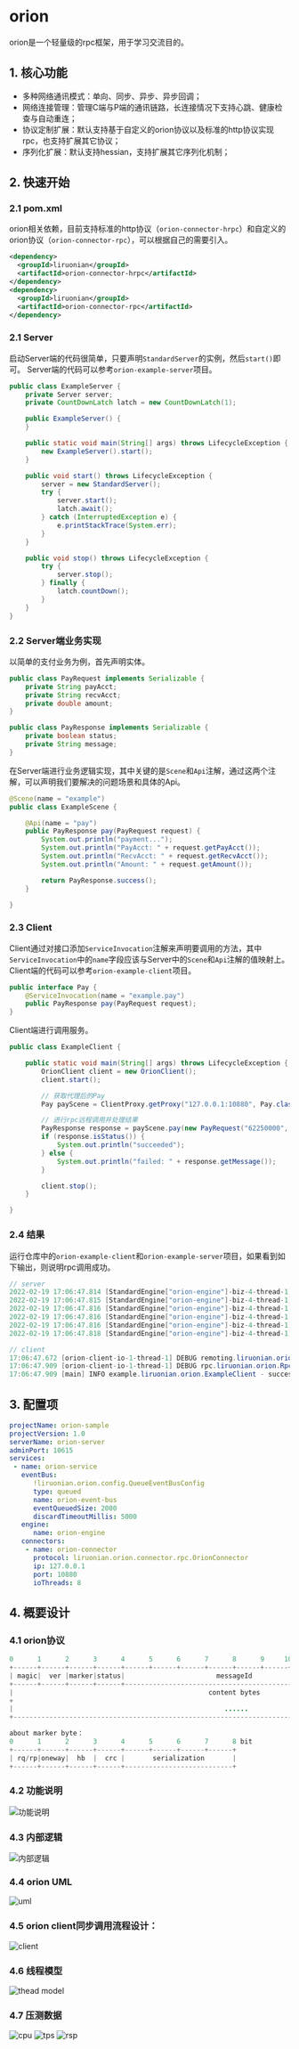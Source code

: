 # orion

orion是一个轻量级的rpc框架，用于学习交流目的。

## 1. 核心功能
* 多种网络通讯模式：单向、同步、异步、异步回调；
* 网络连接管理：管理C端与P端的通讯链路，长连接情况下支持心跳、健康检查与自动重连；
* 协议定制扩展：默认支持基于自定义的orion协议以及标准的http协议实现rpc，也支持扩展其它协议；
* 序列化扩展：默认支持hessian，支持扩展其它序列化机制；

## 2. 快速开始
### 2.1 pom.xml
orion相关依赖，目前支持标准的http协议（`orion-connector-hrpc`）和自定义的orion协议（`orion-connector-rpc`），可以根据自己的需要引入。
```xml
<dependency>
  <groupId>liruonian</groupId>
  <artifactId>orion-connector-hrpc</artifactId>
</dependency>
<dependency>
  <groupId>liruonian</groupId>
  <artifactId>orion-connector-rpc</artifactId>
</dependency>
```

### 2.1 Server
启动Server端的代码很简单，只要声明`StandardServer`的实例，然后`start()`即可。
Server端的代码可以参考`orion-example-server`项目。
```java
public class ExampleServer {
    private Server server;
    private CountDownLatch latch = new CountDownLatch(1);

    public ExampleServer() {
    }

    public static void main(String[] args) throws LifecycleException {
        new ExampleServer().start();
    }

    public void start() throws LifecycleException {
        server = new StandardServer();
        try {
            server.start();
            latch.await();
        } catch (InterruptedException e) {
            e.printStackTrace(System.err);
        }
    }

    public void stop() throws LifecycleException {
        try {
            server.stop();
        } finally {
            latch.countDown();
        }
    }
}
```

### 2.2 Server端业务实现
以简单的支付业务为例，首先声明实体。
```java
public class PayRequest implements Serializable {
    private String payAcct;
    private String recvAcct;
    private double amount;
}

public class PayResponse implements Serializable {
    private boolean status;
    private String message;
}
```

在Server端进行业务逻辑实现，其中关键的是`Scene`和`Api`注解，通过这两个注解，可以声明我们要解决的问题场景和具体的Api。
```java
@Scene(name = "example")
public class ExampleScene {

    @Api(name = "pay")
    public PayResponse pay(PayRequest request) {
        System.out.println("payment...");
        System.out.println("PayAcct: " + request.getPayAcct());
        System.out.println("RecvAcct: " + request.getRecvAcct());
        System.out.println("Amount: " + request.getAmount());

        return PayResponse.success();
    }

}
```

### 2.3 Client
Client通过对接口添加`ServiceInvocation`注解来声明要调用的方法，其中`ServiceInvocation`中的`name`字段应该与Server中的`Scene`和`Api`注解的值映射上。
Client端的代码可以参考`orion-example-client`项目。
```java
public interface Pay {
    @ServiceInvocation(name = "example.pay")
    public PayResponse pay(PayRequest request);
}
```

Client端进行调用服务。
```java
public class ExampleClient {

    public static void main(String[] args) throws LifecycleException {
        OrionClient client = new OrionClient();
        client.start();

        // 获取代理后的Pay
        Pay payScene = ClientProxy.getProxy("127.0.0.1:10880", Pay.class, client);

        // 进行rpc远程调用并处理结果
        PayResponse response = payScene.pay(new PayRequest("62250000", "62251100", 10.24));
        if (response.isStatus()) {
            System.out.println("succeeded");
        } else {
            System.out.println("failed: " + response.getMessage());
        }

        client.stop();
    }

}
```

### 2.4 结果
运行仓库中的`orion-example-client`和`orion-example-server`项目，如果看到如下输出，则说明rpc调用成功。
```java
// server
2022-02-19 17:06:47.814 [StandardEngine["orion-engine"]-biz-4-thread-1] [INFO ] valves.liruonian.orion.LogValve - Business request message received, id=1, serivce=example.pay, parameters=[{"amount":10.24,"payAcct":"62250000","recvAcct":"62251100"}]
2022-02-19 17:06:47.815 [StandardEngine["orion-engine"]-biz-4-thread-1] [INFO ] scene.example.liruonian.orion.ExampleScene - payment...
2022-02-19 17:06:47.816 [StandardEngine["orion-engine"]-biz-4-thread-1] [INFO ] scene.example.liruonian.orion.ExampleScene - PayAcct: 62250000
2022-02-19 17:06:47.816 [StandardEngine["orion-engine"]-biz-4-thread-1] [INFO ] scene.example.liruonian.orion.ExampleScene - RecvAcct: 62251100
2022-02-19 17:06:47.816 [StandardEngine["orion-engine"]-biz-4-thread-1] [INFO ] scene.example.liruonian.orion.ExampleScene - Amount: 10.24
2022-02-19 17:06:47.818 [StandardEngine["orion-engine"]-biz-4-thread-1] [INFO ] valves.liruonian.orion.LogValve - Business response message sended, id=1, status=SUCCESS, body={"status":true}

// client
17:06:47.672 [orion-client-io-1-thread-1] DEBUG remoting.liruonian.orion.BaseRemoting - Request message send success, id=1
17:06:47.909 [orion-client-io-1-thread-1] DEBUG rpc.liruonian.orion.RpcClientHandler - Response message received, id=1, status=SUCCESS, body={"status":true}
17:06:47.909 [main] INFO example.liruonian.orion.ExampleClient - successed
```

## 3. 配置项
```yml
projectName: orion-sample
projectVersion: 1.0
serverName: orion-server
adminPort: 10615
services: 
 - name: orion-service
   eventBus: 
      !liruonian.orion.config.QueueEventBusConfig
      type: queued
      name: orion-event-bus
      eventQueuedSize: 2000
      discardTimeoutMillis: 5000
   engine:
      name: orion-engine
   connectors:
    - name: orion-connector
      protocol: liruonian.orion.connector.rpc.OrionConnector
      ip: 127.0.0.1
      port: 10880
      ioThreads: 8
```

## 4. 概要设计
### 4.1 orion协议
```java
0      1      2      3      4      5      6      7      8      9     10     11     12     13     14     15     16 byte
+------+------+------+------+------+------+------+------+------+------+------+------+------+------+------+------+
| magic|  ver |marker|status|                       messageId                       |        dataLength         |
+------+------+------+------+-------------------------------------------------------+---------------------------+
|                                                 content bytes                                                 |
+                                                                                                               |
|                                                     ......                        |           CRC32           |
+---------------------------------------------------------------------------------------------------------------+

about marker byte：
0      1      2      3      4      5      6      7      8 bit
+------+------+------+------+------+------+------+------+
| rq/rp|oneway|  hb  |  crc |       serialization       |
+------+------+------+------+---------------------------+
```

### 4.2 功能说明
![功能说明](https://images.gitee.com/uploads/images/2020/0912/112022_7ac5c7b2_7580843.png "2020-09-12 11-19-39屏幕截图.png")

### 4.3 内部逻辑
![内部逻辑](https://images.gitee.com/uploads/images/2020/0912/112310_16b02055_7580843.png "2020-09-12 11-22-37屏幕截图.png")

### 4.4 orion UML
![uml](https://images.gitee.com/uploads/images/2020/0821/164833_a9d3c59d_7580843.png "orion.png")

### 4.5 orion client同步调用流程设计：
![client](https://images.gitee.com/uploads/images/2020/0821/164919_8db86069_7580843.png "client-call.png")

### 4.6 线程模型
![thead model](https://images.gitee.com/uploads/images/2020/0805/155229_2ce4d3a6_7580843.png "2020-08-05 15-51-13屏幕截图.png")

### 4.7 压测数据
![cpu](https://images.gitee.com/uploads/images/2020/0907/155329_8175637a_7580843.png "cpu.png")
![tps](https://images.gitee.com/uploads/images/2020/0907/155338_7e6ea80b_7580843.png "tps.png")
![rsp](https://images.gitee.com/uploads/images/2020/0907/155347_81269955_7580843.png "rsp-time.png") 
